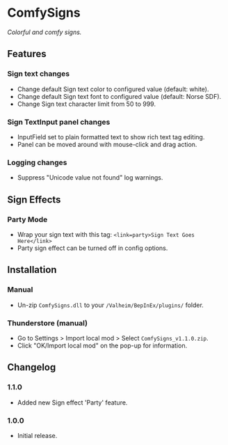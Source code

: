 # ComfySigns

*Colorful and comfy signs.*

## Features

### Sign text changes

  * Change default Sign text color to configured value (default: white).
  * Change default Sign text font to configured value (default: Norse SDF).
  * Change Sign text character limit from 50 to 999.

### Sign TextInput panel changes

  * InputField set to plain formatted text to show rich text tag editing.
  * Panel can be moved around with mouse-click and drag action.

### Logging changes

  * Suppress "Unicode value not found" log warnings.

## Sign Effects

### Party Mode

  * Wrap your sign text with this tag: `<link=party>Sign Text Goes Here</link>`
  * Party sign effect can be turned off in config options.

## Installation

### Manual

  * Un-zip `ComfySigns.dll` to your `/Valheim/BepInEx/plugins/` folder.

### Thunderstore (manual)

  * Go to Settings > Import local mod > Select `ComfySigns_v1.1.0.zip`.
  * Click "OK/Import local mod" on the pop-up for information.

## Changelog

### 1.1.0

  * Added new Sign effect 'Party' feature.

### 1.0.0

  * Initial release.